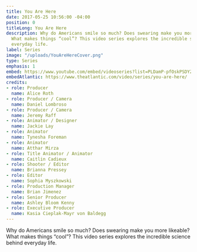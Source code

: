 ```yaml
---
title: You Are Here
date: 2017-05-25 10:56:00 -04:00
position: 0
titleLong: You Are Here
description: Why do Americans smile so much? Does swearing make you more likeable?
  What makes things “cool”? This video series explores the incredible science behind
  everyday life.
label: Series
image: "/uploads/YouAreHereCover.png"
type: Series
emphasis: 1
embed: https://www.youtube.com/embed/videoseries?list=PLDamP-pfOskPSDYZsGrZcLKKss0jRnyH-
embedAtlantic: https://www.theatlantic.com/video/series/you-are-here/
credits:
- role: Producer
  name: Alice Roth
- role: Producer / Camera
  name: Daniel Lombroso
- role: Producer / Camera
  name: Jeremy Raff
- role: Animator / Designer
  name: Jackie Lay
- role: Animator
  name: Tynesha Foreman
- role: Animator
  name: Atthar Mirza
- role: Title Animator / Animator
  name: Caitlin Cadieux
- role: Shooter / Editor
  name: Brianna Pressey
- role: Editor
  name: Sophia Myszkowski
- role: Production Manager
  name: Brian Jimenez
- role: Senior Producer
  name: Ashley Bloom Kenny
- role: Executive Producer
  name: Kasia Cieplak-Mayr von Baldegg
---
```


Why do Americans smile so much? Does swearing make you more likeable? What makes things “cool”? This video series explores the incredible science behind everyday life.